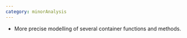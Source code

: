 ```yaml
---
category: minorAnalysis
---
```

* More precise modelling of several container functions and methods.
